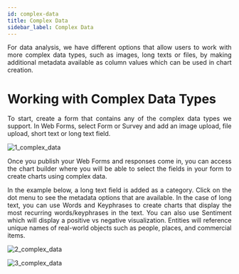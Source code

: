 ```yaml
---
id: complex-data
title: Complex Data
sidebar_label: Complex Data
---
```

<div style="text-align: justify">

For data analysis, we have different options that allow users to work with more complex data types, such as images, long texts or files, by making additional metadata available as column values which can be used in chart creation. 


# Working with Complex Data Types

To start, create a form that contains any of the complex data types we support. In Web Forms, select Form or Survey and add an image upload, file upload, short text or long text field. 

![1_complex_data](https://s3.amazonaws.com/cdn.qrvey.com/documentation_assets/ui-docs/web-forms/3.4.1.2.2_complex-data/1_complex_data.png#thumbnail)

Once you publish your Web Forms and responses come in, you can access the chart builder where you will be able to select the fields in your form to create charts using complex data. 

In the example below, a long text field is added as a category. Click on the dot menu to see the metadata options that are available. In the case of long text, you can use Words and Keyphrases to create charts that display the most recurring words/keyphrases in the text. You can also use Sentiment which will display a positive vs negative visualization. Entities will reference unique names of real-world objects such as people, places, and commercial items. 

![2_complex_data](https://s3.amazonaws.com/cdn.qrvey.com/documentation_assets/ui-docs/web-forms/3.4.1.2.2_complex-data/2_complex_data.png#thumbnail)

![3_complex_data](https://s3.amazonaws.com/cdn.qrvey.com/documentation_assets/ui-docs/web-forms/3.4.1.2.2_complex-data/3_complex_data.png#thumbnail)

